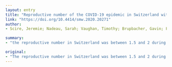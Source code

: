 ```yaml
---
layout: entry
title: "Reproductive number of the COVID-19 epidemic in Switzerland with a focus on the Cantons of Basel-Stadt and Basel-Landschaft"
link: "https://doi.org/10.4414/smw.2020.20271"
author:
- Scire, Jeremie; Nadeau, Sarah; Vaughan, Timothy; Brupbacher, Gavin; Fuchs, Simon; Sommer, Jurg; Koch, Katrin N.; Misteli, Reto; Mundorff, Lukas; Gotz, Thomas; Eichenberger, Tobias; Quinto, Carlos; Savic, Miodrag; Meienberg, Andrea; Burkard, Thilo; Mayr, Michael; Meier, Christoph A.; Widmer, Andreas; Kuehl, Richard; Egli, Adrian; Hirsch, Hans H.; Bassetti, Stefano; Nickel, Christian H.; Rentsch, Katharina S.; Kubler, Werner; Bingisser, Roland; Battegay, Manuel; Tschudin-Sutter, Sarah; Stadler, Tanja

summary:
- "the reproductive number in Switzerland was between 1.5 and 2 during the first third of March. The number dropped significantly below 1 after the announcement of the latest strict measure on 20 March 2020. It is estimated that gatherings of more than five people in public spaces are prohibited. This study estimates the number to be between 0.6 and 0.8 in the first three of April. In Switzerland, the number has consistently decreased to around 1. Those gatherings are prohibited in public space gatherings. Switzerland's reproductive number has dropped from 1.5 to 1 after a third of the first and has decreased since the first. the first of March was 0.6 to 0."

original:
- "The reproductive number in Switzerland was between 1.5 and 2 during the first third of March, and has consistently decreased to around 1. After the announcement of the latest strict measure on 20 March 2020, namely that gatherings of more than five people in public spaces are prohibited, the reproductive number dropped significantly below 1; the authors of this study estimate the reproductive number to be between 0.6 and 0.8 in the first third of April."
---
```


